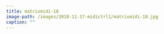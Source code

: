 ```yaml
---
title: matrixmidi-18
image-path: /images/2018-11-17-midictrl1/matrixmidi-18.jpg
caption: ""
---
```

